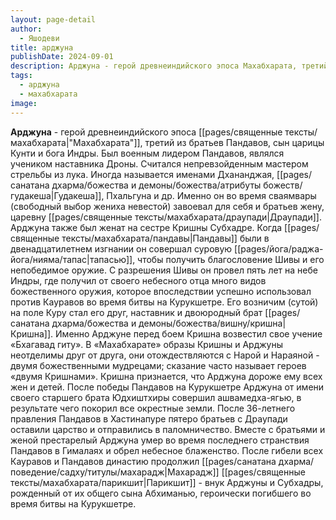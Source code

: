 ```yaml
---
layout: page-detail
author:
  - Яшодеви
title: арджуна
publishDate: 2024-09-01
description: Арджуна - герой древнеиндийского эпоса Махабхарата, третий из братьев Пандавов, сын царицы Кунти и бога Индры. Был военным лидером Пандавов, являлся учеником наставника Дроны. Считался непревзойденным мастером стрельбы из лука. Иногда называется именами Дхананджая, Гудакеша, Пхальгуна и др.
tags:
  - арджуна
  - махабхарата
image:
---
```

**Арджуна** - герой древнеиндийского эпоса [[pages/священные тексты/махабхарата|"Махабхарата"]], третий из братьев Пандавов, сын царицы Кунти и бога Индры. Был военным лидером Пандавов, являлся учеником наставника Дроны. Считался непревзойденным мастером стрельбы из лука. Иногда называется именами Дхананджая, [[pages/санатана дхарма/божества и демоны/божества/атрибуты божеств/гудакеша|Гудакеша]], Пхальгуна и др.
Именно он во время сваямвары (свободный выбор жениха невестой) завоевал для себя и братьев жену, царевну [[pages/священные тексты/махабхарата/драупади|Драупади]]. Арджуна также был женат на сестре Кришны Субхадре. Когда [[pages/священные тексты/махабхарата/пандавы|Пандавы]] были в двенадцатилетнем изгнании он совершал суровую [[pages/йога/раджа-йога/нияма/тапас|тапасью]], чтобы получить благословение Шивы и его непобедимое оружие. С разрешения Шивы он провел пять лет на небе Индры, где получил от своего небесного отца много видов божественного оружия, которое впоследствии успешно использовал против Кауравов во время битвы на Курукшетре. Его возничим (сутой) на поле Куру стал его друг, наставник и двоюродный брат [[pages/санатана дхарма/божества и демоны/божества/вишну/кришна|Кришна]]. Именно Арджуне перед боем Кришна возвестил свое учение «Бхагавад гиту». В «Махабхарате» образы Кришны и Арджуны неотделимы друг от друга, они отождествляются с Нарой и Нараяной - двумя божественными мудрецами; сказание часто называет героев «двумя Кришнами». Кришна признается, что Арджуна дороже ему всех жен и детей.
После победы Пандавов на Курукшетре Арджуна от имени своего старшего брата Юдхиштхиры совершил ашвамедха-ягью, в результате чего покорил все окрестные земли. После 36-летнего правления Пандавов в Хастинапуре пятеро братьев с Драупади оставили царство и отправились в паломничество. Вместе с братьями и женой престарелый Арджуна умер во время последнего странствия Пандавов в Гималаях и обрел небесное блаженство. После гибели всех Кауравов и Пандавов династию продолжил [[pages/санатана дхарма/поведение/садху/титулы/махарадж|Махарадж]] [[pages/священные тексты/махабхарата/парикшит|Парикшит]] - внук Арджуны и Субхадры, рожденный от их общего сына Абхиманью, героически погибшего во время битвы на Курукшетре.

